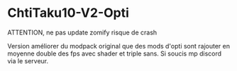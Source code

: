 # ChtiTaku10-V2-Opti

ATTENTION, ne pas update zomify risque de crash

Version améliorer du modpack original que des mods d'opti sont rajouter en moyenne double des fps avec shader et triple sans.
Si soucis mp discord via le serveur.
